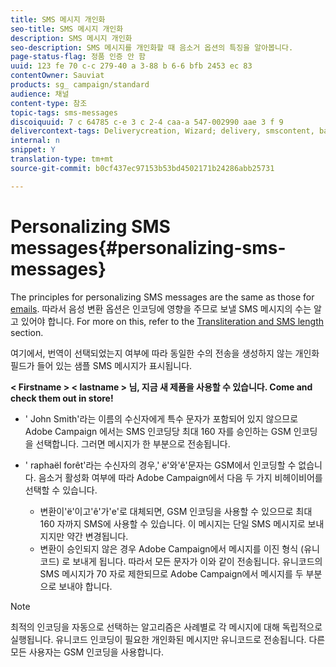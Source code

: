 ```yaml
---
title: SMS 메시지 개인화
seo-title: SMS 메시지 개인화
description: SMS 메시지 개인화
seo-description: SMS 메시지를 개인화할 때 음소거 옵션의 특징을 알아봅니다.
page-status-flag: 정품 인증 안 함
uuid: 123 fe 70 c-c 279-40 a 3-88 b 6-6 bfb 2453 ec 83
contentOwner: Sauviat
products: sg_ campaign/standard
audience: 채널
content-type: 참조
topic-tags: sms-messages
discoiquuid: 7 c 64785 c-e 3 c 2-4 caa-a 547-002990 aae 3 f 9
delivercontext-tags: Deliverycreation, Wizard; delivery, smscontent, back; 전달, Smscontent, 뒤로
internal: n
snippet: Y
translation-type: tm+mt
source-git-commit: b0cf437ec97153b53bd4502171b24286abb25731

---
```



# Personalizing SMS messages{#personalizing-sms-messages}

The principles for personalizing SMS messages are the same as those for [emails](../../designing/using/inserting-a-personalization-field.md). 따라서 음성 변환 옵션은 인코딩에 영향을 주므로 보낼 SMS 메시지의 수는 알고 있어야 합니다. For more on this, refer to the [Transliteration and SMS length](../../administration/using/configuring-sms-channel.md#sms-encoding--length-and-transliteration) section.

여기에서, 번역이 선택되었는지 여부에 따라 동일한 수의 전송을 생성하지 않는 개인화 필드가 들어 있는 샘플 SMS 메시지가 표시됩니다.

**&lt; Firstname &gt; &lt; lastname &gt; 님, 지금 새 제품을 사용할 수 있습니다. Come and check them out in store!**

* ' John Smith'라는 이름의 수신자에게 특수 문자가 포함되어 있지 않으므로 Adobe Campaign 에서는 SMS 인코딩당 최대 160 자를 승인하는 GSM 인코딩을 선택합니다. 그러면 메시지가 한 부분으로 전송됩니다.
* ' raphaël forêt'라는 수신자의 경우,' ë'와'ê'문자는 GSM에서 인코딩할 수 없습니다. 음소거 활성화 여부에 따라 Adobe Campaign에서 다음 두 가지 비헤이비어를 선택할 수 있습니다.

   * 변환이'ë'이고'ê'가'e'로 대체되면, GSM 인코딩을 사용할 수 있으므로 최대 160 자까지 SMS에 사용할 수 있습니다. 이 메시지는 단일 SMS 메시지로 보내지지만 약간 변경됩니다.
   * 변환이 승인되지 않은 경우 Adobe Campaign에서 메시지를 이진 형식 (유니코드) 로 보내게 됩니다. 따라서 모든 문자가 이와 같이 전송됩니다. 유니코드의 SMS 메시지가 70 자로 제한되므로 Adobe Campaign에서 메시지를 두 부분으로 보내야 합니다.

>[!NOTE]
>
>최적의 인코딩을 자동으로 선택하는 알고리즘은 사례별로 각 메시지에 대해 독립적으로 실행됩니다. 유니코드 인코딩이 필요한 개인화된 메시지만 유니코드로 전송됩니다. 다른 모든 사용자는 GSM 인코딩을 사용합니다.

